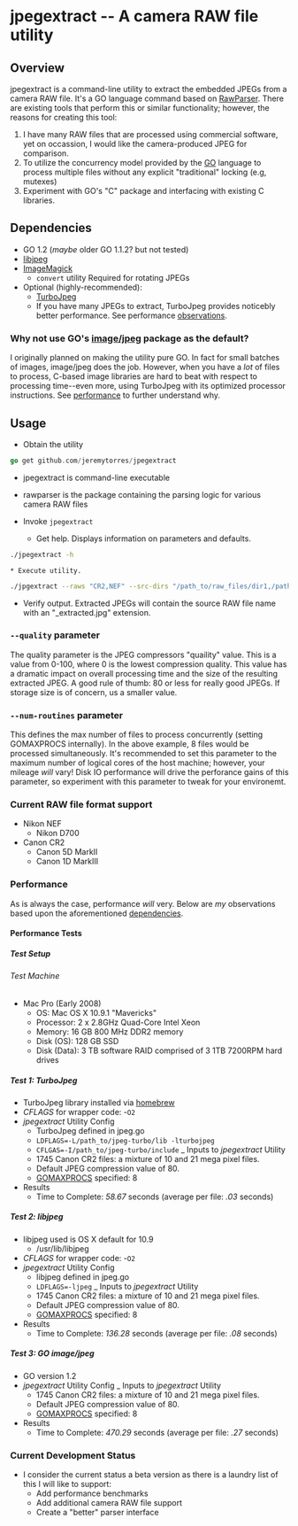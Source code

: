 # jpegextract -- A camera RAW file utility
## Overview
jpegextract is a command-line utility to extract the embedded JPEGs from a camera RAW file.  It's a GO language command based on [RawParser](https://github.com/jeremytorres/rawparser).  There are existing tools that perform this or similar functionality; however, the reasons for creating this tool:

1. I have many RAW files that are processed using commercial software, yet on occassion, I would like the camera-produced JPEG for comparison.
2. To utilize the concurrency model provided by the [GO](http://golang.org) language to process multiple files without any explicit "traditional" locking (e.g, mutexes)
3. Experiment with GO's "C" package and interfacing with existing C libraries.

## Dependencies
* GO 1.2 (_maybe_ older GO 1.1.2? but not tested)
* [libjpeg](http://www.ijg.org)
* [ImageMagick](http://www.imagemagick.org/)
    * `convert` utility Required for rotating JPEGs
* Optional (highly-recommended):
    * [TurboJpeg](http://www.libjpeg-turbo.org/)
    * If you have many JPEGs to extract, TurboJpeg provides noticebly better performance.  See performance [observations](#performance).
 
### Why not use GO's [image/jpeg](http://golang.org/pkg/image/jpeg/) package as the default?
I originally planned on making the utility pure GO. In fact for small batches of images, image/jpeg does the job.  However, when you have a _lot_ of files to process, C-based image libraries are hard to beat with respect to processing time--even more, using TurboJpeg with its optimized processor instructions.  See [performance](#performance-tests) to further understand why.

## Usage
* Obtain the utility
 
```go
go get github.com/jeremytorres/jpegextract
```

   * jpegextract is command-line executable
   * rawparser is the package containing the parsing logic for various camera RAW files
   
* Invoke `jpegextract`
    * Get help.  Displays information on parameters and defaults.
```bash
./jpegextract -h
```

    * Execute utility.

```bash
./jpgextract --raws "CR2,NEF" --src-dirs "/path_to/raw_files/dir1,/path_to/raw_file/dir" --dest-dir "/path_to/extract_dir" --num-routines 8 --quality 75
```

   * Verify output.  Extracted JPEGs will contain the source RAW file name with an "_extracted.jpg" extension.

### `--quality` parameter
The quality parameter is the JPEG compressors "quaility" value.  This is a value from 0-100, where 0 is the lowest compression quality.  This value has a dramatic impact on overall processing time and the size of the resulting extracted JPEG.  A good rule of thumb: 80 or less for really good JPEGs.  If storage size is of concern, us a smaller value.

### `--num-routines` parameter
This defines the max number of files to process concurrently (setting GOMAXPROCS internally).  In the above example, 8 files would be processed simultaneously.  It's recommended to set this parameter to the maximum number of logical cores of the host machine; however, your mileage _will_ vary!  Disk IO performance will drive the perforance gains of this parameter, so experiment with this parameter to tweak for your environemt.

### Current RAW file format support
* Nikon NEF
    * Nikon D700
* Canon CR2
    * Canon 5D MarkII
    * Canon 1D MarkIII

### Performance
As is always the case, performance *will* very.  Below are _my_ observations based upon the aforementioned [dependencies](#dependencies).

#### Performance Tests
##### Test Setup
###### Test Machine
- Mac Pro (Early 2008)
    - OS: Mac OS X 10.9.1 "Mavericks"
    - Processor: 2 x 2.8GHz Quad-Core Intel Xeon
    - Memory: 16 GB 800 MHz DDR2 memory
    - Disk (OS): 128 GB SSD
    - Disk (Data): 3 TB software RAID comprised of 3 1TB 7200RPM hard drives

##### Test 1: TurboJpeg
- TurboJpeg library installed via [homebrew](http://brew.sh/)
- _CFLAGS_ for wrapper code: -`O2`
- _jpegextract_ Utility Config
    - TurboJpeg defined in jpeg.go
    - `LDFLAGS=-L/path_to/jpeg-turbo/lib -lturbojpeg`
    - `CFLGAS=-I/path_to/jpeg-turbo/include`
_ Inputs to _jpegextract_ Utility
    - 1745 Canon CR2 files: a mixture of 10 and 21 mega pixel files.
    - Default JPEG compression value of 80.
    - [GOMAXPROCS](http://golang.org/pkg/runtime/#GOMAXPROCS) specified: 8
- Results
    - Time to Complete: *58.67* seconds (average per file: *.03* seconds)

##### Test 2: libjpeg
- libjpeg used is OS X default for 10.9
    - /usr/lib/libjpeg
- _CFLAGS_ for wrapper code: -`O2`
- _jpegextract_ Utility Config
    - libjpeg defined in jpeg.go
    - `LDFLAGS=-ljpeg`
_ Inputs to _jpegextract_ Utility
    - 1745 Canon CR2 files: a mixture of 10 and 21 mega pixel files.
    - Default JPEG compression value of 80.
    - [GOMAXPROCS](http://golang.org/pkg/runtime/#GOMAXPROCS) specified: 8
- Results
    - Time to Complete: *136.28* seconds (average per file: *.08* seconds)

##### Test 3: GO image/jpeg
- GO version 1.2
- _jpegextract_ Utility Config
_ Inputs to _jpegextract_ Utility
    - 1745 Canon CR2 files: a mixture of 10 and 21 mega pixel files.
    - Default JPEG compression value of 80.
    - [GOMAXPROCS](http://golang.org/pkg/runtime/#GOMAXPROCS) specified: 8
- Results
    - Time to Complete: *470.29* seconds (average per file: *.27* seconds)

### Current Development Status
- I consider the current status a beta version as there is a laundry list of this I will like to support:
    - Add performance benchmarks
    - Add additional camera RAW file support
    - Create a "better" parser interface

